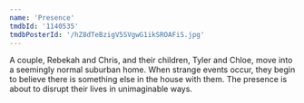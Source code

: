 ```yaml
---
name: 'Presence'
tmdbId: '1140535'
tmdbPosterId: '/hZ8dTeBzigV5SVgwG1ikSROAFiS.jpg'
---
```

A couple, Rebekah and Chris, and their children, Tyler and Chloe, move into a seemingly normal suburban home. When strange events occur, they begin to believe there is something else in the house with them. The presence is about to disrupt their lives in unimaginable ways.
